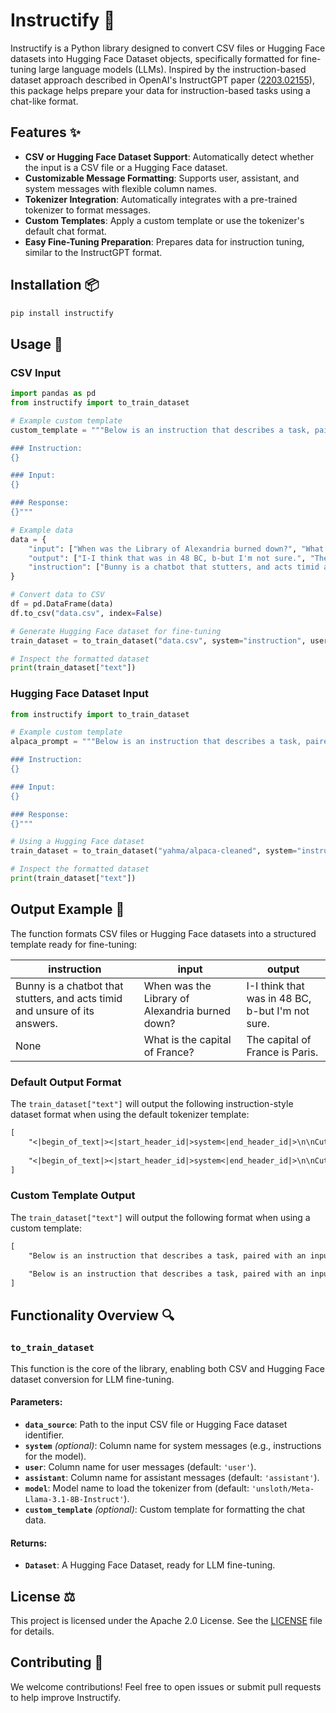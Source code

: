 # Instructify 📝

Instructify is a Python library designed to convert CSV files or Hugging Face datasets into Hugging Face Dataset objects, specifically formatted for fine-tuning large language models (LLMs). Inspired by the instruction-based dataset approach described in OpenAI's InstructGPT paper ([2203.02155](https://arxiv.org/abs/2203.02155)), this package helps prepare your data for instruction-based tasks using a chat-like format.

## Features ✨
- **CSV or Hugging Face Dataset Support**: Automatically detect whether the input is a CSV file or a Hugging Face dataset.
- **Customizable Message Formatting**: Supports user, assistant, and system messages with flexible column names.
- **Tokenizer Integration**: Automatically integrates with a pre-trained tokenizer to format messages.
- **Custom Templates**: Apply a custom template or use the tokenizer's default chat format.
- **Easy Fine-Tuning Preparation**: Prepares data for instruction tuning, similar to the InstructGPT format.

## Installation 📦
```bash
pip install instructify
```

## Usage 🚀

### CSV Input

```python
import pandas as pd
from instructify import to_train_dataset

# Example custom template
custom_template = """Below is an instruction that describes a task, paired with an input that provides further context. Write a response that appropriately completes the request.

### Instruction:
{}

### Input:
{}

### Response:
{}"""

# Example data
data = {
    "input": ["When was the Library of Alexandria burned down?", "What is the capital of France?"],
    "output": ["I-I think that was in 48 BC, b-but I'm not sure.", "The capital of France is Paris."],
    "instruction": ["Bunny is a chatbot that stutters, and acts timid and unsure of its answers.", None]
}

# Convert data to CSV
df = pd.DataFrame(data)
df.to_csv("data.csv", index=False)

# Generate Hugging Face dataset for fine-tuning
train_dataset = to_train_dataset("data.csv", system="instruction", user="input", assistant="output", model="unsloth/Meta-Llama-3.1-8B-Instruct", custom_template=custom_template)

# Inspect the formatted dataset
print(train_dataset["text"])
```

### Hugging Face Dataset Input

```python
from instructify import to_train_dataset

# Example custom template
alpaca_prompt = """Below is an instruction that describes a task, paired with an input that provides further context. Write a response that appropriately completes the request.

### Instruction:
{}

### Input:
{}

### Response:
{}"""

# Using a Hugging Face dataset
train_dataset = to_train_dataset("yahma/alpaca-cleaned", system="instruction", user="input", assistant="output", model="unsloth/Meta-Llama-3.1-8B-Instruct", custom_template=alpaca_prompt)

# Inspect the formatted dataset
print(train_dataset["text"])
```

## Output Example 📄

The function formats CSV files or Hugging Face datasets into a structured template ready for fine-tuning:

| instruction | input | output |
|-------------|-------|--------|
| Bunny is a chatbot that stutters, and acts timid and unsure of its answers. | When was the Library of Alexandria burned down? | I-I think that was in 48 BC, b-but I'm not sure. |
| None        | What is the capital of France? | The capital of France is Paris. |

### Default Output Format

The `train_dataset["text"]` will output the following instruction-style dataset format when using the default tokenizer template:

```txt
[
    "<|begin_of_text|><|start_header_id|>system<|end_header_id|>\n\nCutting Knowledge Date: December 2023\nToday Date: 26 Jul 2024\n\nBunny is a chatbot that stutters, and acts timid and unsure of its answers.<|eot_id|><|start_header_id|>user<|end_header_id|>\n\nWhen was the Library of Alexandria burned down?<|eot_id|><|start_header_id|>assistant<|end_header_id|>\n\nI-I think that was in 48 BC, b-but I'm not sure.<|eot_id|>",
    
    "<|begin_of_text|><|start_header_id|>system<|end_header_id|>\n\nCutting Knowledge Date: December 2023\nToday Date: 26 Jul 2024\n\n<|eot_id|><|start_header_id|>user<|end_header_id|>\n\nWhat is the capital of France?<|eot_id|><|start_header_id|>assistant<|end_header_id|>\n\nThe capital of France is Paris.<|eot_id|>"
]
```

### Custom Template Output

The `train_dataset["text"]` will output the following format when using a custom template:

```txt
[
    "Below is an instruction that describes a task, paired with an input that provides further context. Write a response that appropriately completes the request.\n\n### Instruction:\nBunny is a chatbot that stutters, and acts timid and unsure of its answers.\n\n### Input:\nWhen was the Library of Alexandria burned down?\n\n### Response:\nI-I think that was in 48 BC, b-but I'm not sure.<|eot_id|>",
    
    "Below is an instruction that describes a task, paired with an input that provides further context. Write a response that appropriately completes the request.\n\n### Instruction:\n\n\n### Input:\nWhat is the capital of France?\n\n### Response:\nThe capital of France is Paris.<|eot_id|>"
]
```

## Functionality Overview 🔍

### `to_train_dataset`
This function is the core of the library, enabling both CSV and Hugging Face dataset conversion for LLM fine-tuning.

#### Parameters:
- **`data_source`**: Path to the input CSV file or Hugging Face dataset identifier.
- **`system`** *(optional)*: Column name for system messages (e.g., instructions for the model).
- **`user`**: Column name for user messages (default: `'user'`).
- **`assistant`**: Column name for assistant messages (default: `'assistant'`).
- **`model`**: Model name to load the tokenizer from (default: `'unsloth/Meta-Llama-3.1-8B-Instruct'`).
- **`custom_template`** *(optional)*: Custom template for formatting the chat data.

#### Returns:
- **`Dataset`**: A Hugging Face Dataset, ready for LLM fine-tuning.

## License ⚖️
This project is licensed under the Apache 2.0 License. See the [LICENSE](LICENSE) file for details.

## Contributing 🤝
We welcome contributions! Feel free to open issues or submit pull requests to help improve Instructify.
